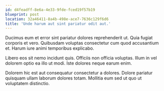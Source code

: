 ```yaml
---
id: d4feadff-8e6a-4e33-9fde-fced19f57b19
blueprint: post
location: 32a46411-8a4b-498e-ace7-7636c129f6d6
title: 'Unde harum aut sint pariatur odit aut.'
---
```

Ducimus eum et error sint pariatur dolores reprehenderit ut. Quia fugiat corporis et vero. Quibusdam voluptas consectetur cum quod accusantium et. Harum iure animi temporibus explicabo.

Libero eos sit nemo incidunt quis. Officiis non officia voluptas. Illum in vel dolorem optio ea illo ut modi. Iste dolores neque earum enim.

Dolorem hic est aut consequatur consectetur a dolores. Dolore pariatur quisquam ullam laborum dolores totam. Mollitia eum sed ut quo ut voluptatem distinctio.